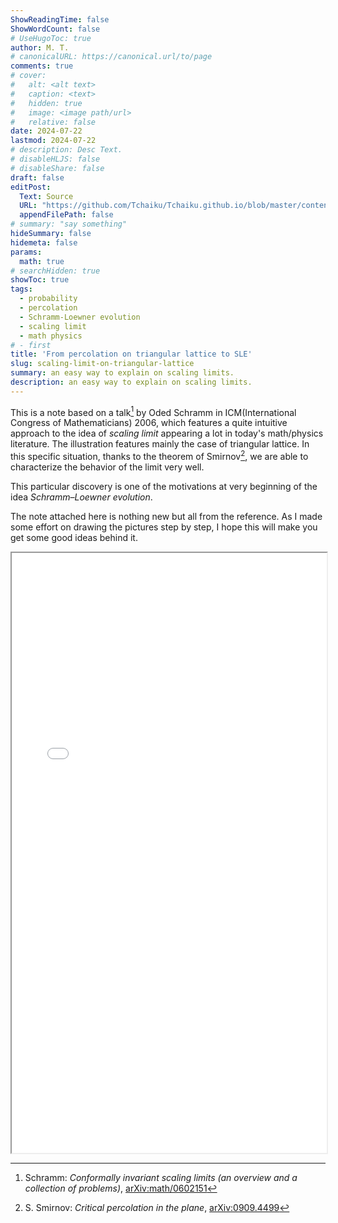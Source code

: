```yaml
---
ShowReadingTime: false
ShowWordCount: false
# UseHugoToc: true
author: M. T.
# canonicalURL: https://canonical.url/to/page
comments: true
# cover:
#   alt: <alt text>
#   caption: <text>
#   hidden: true
#   image: <image path/url>
#   relative: false
date: 2024-07-22
lastmod: 2024-07-22
# description: Desc Text.
# disableHLJS: false
# disableShare: false
draft: false
editPost:
  Text: Source
  URL: "https://github.com/Tchaiku/Tchaiku.github.io/blob/master/content/math/From%20percolation%20on%20triangular%20lattice%20to%20SLE/scaling_limit.pdf"
  appendFilePath: false
# summary: "say something"
hideSummary: false
hidemeta: false
params:
  math: true
# searchHidden: true
showToc: true
tags:
  - probability
  - percolation
  - Schramm-Loewner evolution
  - scaling limit
  - math physics
# - first
title: 'From percolation on triangular lattice to SLE'
slug: scaling-limit-on-triangular-lattice
summary: an easy way to explain on scaling limits.
description: an easy way to explain on scaling limits.
---
```


This is a note based on a talk[^1] by Oded Schramm in ICM(International Congress of Mathematicians) 2006, which features a quite intuitive approach to the idea of *scaling limit* appearing a lot in today's math/physics literature. The illustration features mainly the case of triangular lattice. In this specific situation, thanks to the theorem of Smirnov[^2], we are able to characterize the behavior of the limit very well. 

This particular discovery is one of the motivations at very beginning of the idea *Schramm–Loewner evolution*.

The note attached here is nothing new but all from the reference. As I made some effort on drawing the pictures step by step, I hope this will make you get some good ideas behind it.

<!-- {{<pdf "scaling_limit.pdf">}} -->

<iframe class="pdf" src="/pdfjs/web/viewer.html?file=%2Fpdf%2Fscaling_limit.pdf" width= "100%" height= "960px"></iframe>



[^1]: Schramm: *Conformally invariant scaling limits (an overview and a collection of problems)*, [arXiv:math/0602151](https://arxiv.org/abs/math/0602151)

[^2]: S. Smirnov: *Critical percolation in the plane*, [arXiv:0909.4499](https://arxiv.org/abs/0909.4499)